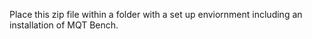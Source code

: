 Place this zip file within a folder with a set up enviornment including an installation of MQT Bench.
